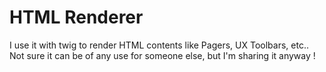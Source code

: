 # HTML Renderer

I use it with twig to render HTML contents like Pagers, UX Toolbars, etc..
Not sure it can be of any use for someone else, but I'm sharing it anyway !
